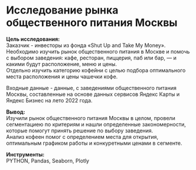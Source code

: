 # Исследование рынка общественного питания Москвы

**Цель исследования:**<br>
Заказчик - инвесторы из фонда «Shut Up and Take My Money». Необходимо изучить рынок общественного питания в Москве и помочь с выбором заведения: кафе, ресторан, пиццерия, паб или бар, — и какими будут расположение, меню и цены.<br>
Отдельно изучить категорию кофейни с целью подбора оптимального места расположения и цены чашечки кофе.

Входные данные - данные, с заведениями общественного питания Москвы, составленные на основе данных сервисов Яндекс Карты и Яндекс Бизнес на лето 2022 года.<br>

**Вывод:**<br>
Изучили рынок общественного питания Москвы в целом, провели сегментациею по критериям и нашли определенные закономерности, которые помогут принять решение по выбору заведения.<br>
Анализ кофеен помог с определением места для открытия, оптимальным графиком работы и конкуретными ценами в сегменте.<br>

**Инструменты:**<br>
  PYTHON, Pandas, Seaborn, Plotly
